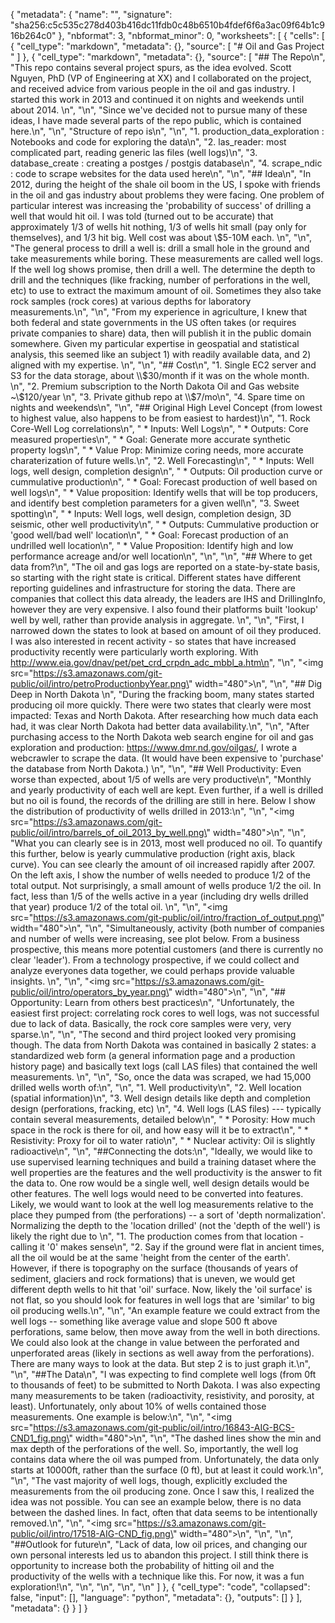 {
 "metadata": {
  "name": "",
  "signature": "sha256:c5c535c278d403b416dc11fdb0c48b6510b4fdef6f6a3ac09f64b1c916b264c0"
 },
 "nbformat": 3,
 "nbformat_minor": 0,
 "worksheets": [
  {
   "cells": [
    {
     "cell_type": "markdown",
     "metadata": {},
     "source": [
      "# Oil and Gas Project "
     ]
    },
    {
     "cell_type": "markdown",
     "metadata": {},
     "source": [
      "## The Repo\n",
      "This repo contains several project spurs, as the idea evolved.  Scott Nguyen, PhD (VP of Engineering at XX) and I collaborated on the project, and received advice from various people in the oil and gas industry.  I started this work in 2013 and continued it on nights and weekends until about 2014.  \n",
      "\n",
      "Since we've decided not to pursue many of these ideas, I have made several parts of the repo public, which is contained here.\n",
      "\n",
      "Structure of repo is\n",
      "\n",
      "1.  production_data_exploration : Notebooks and code for exploring the data\n",
      "2.  las_reader:  most complicated part, reading generic las files (well logs)\n",
      "3.  database_create : creating a postges / postgis database\n",
      "4.  scrape_ndic : code to scrape websites for the data used here\n",
      "\n",
      "## Idea\n",
      "In 2012, during the height of the shale oil boom in the US, I spoke with friends in the oil and gas industry about problems they were facing.  One problem of particular interest was increasing the 'probability of success' of drilling a well that would hit oil.  I was told (turned out to be accurate) that approximately 1/3 of wells hit nothing, 1/3 of wells hit small (pay only for themselves), and 1/3 hit big.  Well cost was about \\$5-10M each. \n",
      "\n",
      "The general process to drill a well is: drill a small hole in the ground and take measurements while boring.  These measurements are called well logs.  If the well log shows promise, then drill a well.  The determine the depth to drill and the techniques (like fracking, number of perforations in the well, etc) to use to extract the maximum amount of oil.  Sometimes they also take rock samples (rock cores) at various depths for laboratory measurements.\n",
      "\n",
      "From my experience in agriculture, I knew that both federal and state governments in the US often takes (or requires private companies to share) data, then will publish it in the public domain somewhere.  Given my particular expertise in geospatial and statistical analysis, this seemed like an subject 1)  with readily available data, and 2)  aligned with my expertise.  \n",
      "\n",
      "## Cost\n",
      "1.  Single EC2 server and S3 for the data storage, about \\$30/month if it was on the whole month.  \n",
      "2.  Premium subscription to the North Dakota Oil and Gas website ~\\$120/year \n",
      "3.  Private github repo at \\$7/mo\n",
      "4.  Spare time on nights and weekends\n",
      "\n",
      "## Original High Level Concept (from lowest to highest value, also happens to be from easiest to hardest)\n",
      "1.  Rock Core-Well Log correlations\n",
      "    * Inputs: Well Logs\n",
      "    * Outputs: Core measured properties\n",
      "    * Goal: Generate more accurate synthetic property logs\n",
      "    * Value Prop:  Minimize coring needs, more accurate charaterization of future wells.\n",
      "2.  Well Forecasting\n",
      "    * Inputs:  Well logs, well design, completion design\n",
      "    * Outputs:  Oil production curve or cummulative production\n",
      "    * Goal:  Forecast production of well based on well logs\n",
      "    * Value proposition:  Identify wells that will be top producers, and identify best completion parameters for a given well\n",
      "3.  Sweet spotting\n",
      "    *  Inputs:  Well logs, well design, completion design, 3D seismic, other well productivity\n",
      "    *  Outputs:  Cummulative production or 'good well/bad well' location\n",
      "    *  Goal:  Forecast production of an undrilled well location\n",
      "    *  Value Proposition: Identify high and low performance acreage and/or well location\n",
      "\n",
      "\n",
      "## Where to get data from?\n",
      "The oil and gas logs are reported on a state-by-state basis, so starting with the right state is critical.  Different states have different reporting guidelines and infrastructure for storing the data.  There are companies that collect this data already, the leaders are IHS and DrillingInfo, however they are very expensive.  I also found their platforms built 'lookup' well by well, rather than provide analysis in aggregate. \n",
      "\n",
      "First, I narrowed down the states to look at based on amount of oil they produced.  I was also interested in recent activity - so states that have increased productivity recently were particularly worth exploring.  With http://www.eia.gov/dnav/pet/pet_crd_crpdn_adc_mbbl_a.htm\n",
      "\n",
      "<img src=\"https://s3.amazonaws.com/git-public/oil/intro/petroProductionbyYear.png\" width=\"480\">\n",
      "\n",
      "## Dig Deep in North Dakota \n",
      "During the fracking boom, many states started producing oil more quickly.  There were two states that clearly were most impacted:  Texas and North Dakota.  After researching how much data each had, it was clear North Dakota had better data availability.\n",
      "\n",
      "After purchasing access to the North Dakota web search engine for oil and gas exploration and production:  https://www.dmr.nd.gov/oilgas/, I wrote a webcrawler to scrape the data.  (It would have been expensive to 'purchase' the database from North Dakota.) \n",
      "\n",
      "## Well Productivity:  Even worse than expected, about 1/5 of wells are very productive\n",
      "Monthly and yearly productivity of each well are kept.  Even further, if a well is drilled but no oil is found, the records of the drilling are still in here.  Below I show the distribution of productivity of wells drilled in 2013:\n",
      "\n",
      "<img src=\"https://s3.amazonaws.com/git-public/oil/intro/barrels_of_oil_2013_by_well.png\" width=\"480\">\n",
      "\n",
      "What you can clearly see is in 2013, most well produced no oil.  To quantify this further, below is yearly cummulative production (right axis, black curve).  You can see clearly the amount of oil increased rapidly after 2007.  On the left axis, I show the number of wells needed to produce 1/2 of the total output.  Not surprisingly, a small amount of wells produce 1/2 the oil.  In fact, less than 1/5 of the wells active in a year (including dry wells drilled that year) produce 1/2 of the total oil.  \n",
      "\n",
      "<img src=\"https://s3.amazonaws.com/git-public/oil/intro/fraction_of_output.png\" width=\"480\">\n",
      "\n",
      "Simultaneously, activity (both number of companies and number of wells were increasing, see plot below.  From a business prospective, this means more potential customers (and there is currently no clear 'leader').  From a technology prospective, if we could collect and analyze everyones data together, we could perhaps provide valuable insights. \n",
      "\n",
      "<img src=\"https://s3.amazonaws.com/git-public/oil/intro/operators_by_year.png\" width=\"480\">\n",
      "\n",
      "## Opportunity:  Learn from others best practices\n",
      "Unfortunately, the easiest first project:  correlating rock cores to well logs, was not successful due to lack of data.  Basically, the rock core samples were very, very sparse.\n",
      "\n",
      "The second and third project looked very promising though.  The data from North Dakota was contained in basically 2 states: a standardized web form (a general information page and a production history page) and basically text logs (call LAS files) that contained the well measurements.  \n",
      "\n",
      "So, once the data was scraped, we had 15,000 drilled wells worth of:\n",
      "\n",
      "1.  Well productivity\n",
      "2.  Well location (spatial information)\n",
      "3.  Well design details like  depth and completion design (perforations, fracking, etc) \n",
      "4.  Well logs (LAS files) --- typically contain several measurements, detailed below\n",
      "    *  Porosity:  How much space in the rock is there for oil, and how easy will it be to extract\n",
      "    *  Resistivity:  Proxy for oil to water ratio\n",
      "    *  Nuclear activity:  Oil is slightly radioactive\n",
      "\n",
      "##Connecting the dots:\n",
      "Ideally, we would like to use supervised learning techniques and build a training dataset where the well properties are the features and the well productivity is the answer to fit the data to.  One row would be a single well, well design details would be other features.  The well logs would need to be converted into features.  Likely, we would want to look at the well log measurements relative to the place they pumped from (the perforations) -- a sort of 'depth normalization'.  Normalizing the depth to the 'location drilled' (not the 'depth of the well') is likely the right due to \n",
      "1.  The production comes from that location - calling it '0' makes sense\n",
      "2.  Say if the ground were flat in ancient times, all the oil would be at the same 'height from the center of the earth'.  However, if there is topography on the surface (thousands of years of sediment, glaciers and rock formations) that is uneven, we would get different depth wells to hit that 'oil' surface.  Now, likely the 'oil surface' is not flat, so you should look for features in well logs that are 'similar' to big oil producing wells.\n",
      "\n",
      "An example feature we could extract from the well logs -- something like average value and slope 500 ft above perforations, same below, then move away from the well in both directions.  We could also look at the change in value between the perforated and unperforated areas (likely in sections as well away from the perforations).  There are many ways to look at the data.  But step 2 is to just graph it.\n",
      "\n",
      "##The Data\n",
      "I was expecting to find complete well logs (from 0ft to thousands of feet) to be submitted to North Dakota.  I was also expecting many measurements to be taken (radioactivity, resistivity, and porosity, at least).  Unfortunately, only about 10% of wells contained those measurements.  One example is below:\n",
      "\n",
      "<img src=\"https://s3.amazonaws.com/git-public/oil/intro/16843-AIG-BCS-CND1_fig.png\" width=\"480\">\n",
      "\n",
      "The dashed lines show the min and max depth of the perforations of the well.  So, importantly, the well log contains data where the oil was pumped from.  Unfortunately, the data only starts at 10000ft, rather than the surface (0 ft), but at least it could work.\n",
      "\n",
      "The vast majority of well logs, though, explicitly excluded the measurements from the oil producing zone.  Once I saw this, I realized the idea was not possible.  You can see an example below, there is no data between the dashed lines.  In fact, often that data seems to be intentionally removed.\n",
      "\n",
      "<img src=\"https://s3.amazonaws.com/git-public/oil/intro/17518-AIG-CND_fig.png\" width=\"480\">\n",
      "\n",
      "\n",
      "##Outlook for future\n",
      "Lack of data, low oil prices, and changing our own personal interests led us to abandon this project.  I still think there is opportunity to increase both the probability of hitting oil and the productivity of the wells with a technique like this.  For now, it was a fun exploration!\n",
      "\n",
      "\n",
      "\n",
      "\n"
     ]
    },
    {
     "cell_type": "code",
     "collapsed": false,
     "input": [],
     "language": "python",
     "metadata": {},
     "outputs": []
    }
   ],
   "metadata": {}
  }
 ]
}